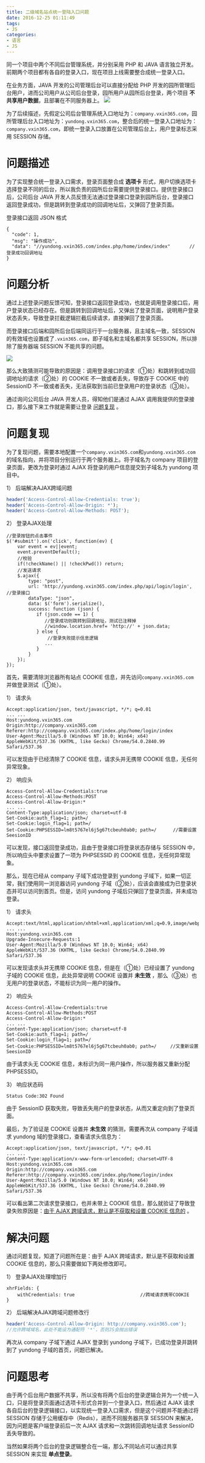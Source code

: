 ```yaml
---
title: 二级域名站点统一登陆入口问题
date: 2016-12-25 01:11:49
tags:
- JS
categories:
- 语言
- JS
---
```


同一个项目中两个不同后台管理系统，并分别采用 PHP 和 JAVA 语言独立开发。前期两个项目都有各自的登录入口，现在项目上线需要整合成统一登录入口。

在业务方面，JAVA 开发的公司管理后台可以直接分配给 PHP 开发的园所管理后台用户，进而公司用户从公司后台登录，园所用户从园所后台登录，两个项目 **不共享用户数据**，且部署在不同服务器上。
![](https://img.fanhaobai.com/2016/12/ajax-cookie/8UUZlAcsiDmkZgWhKw0dhv-4.png)<!--more-->

为了后续描述，先假定公司后台管理系统入口地址为：`company.vxin365.com`，园所管理后台入口地址为：`yundong.vxin365.com`，整合后的统一登录入口地址为：`company.vxin365.com`，即统一登录入口放置在公司管理后台上，用户登录标志采用 SESSION 存储。

# 问题描述

为了实现整合统一登录入口需求，登录页面整合成 **选项卡** 形式，用户切换选项卡选择登录不同的后台，所以我负责的园所后台需要提供登录接口。提供登录接口后，公司后台 JAVA 开发人员反馈无法通过登录接口登录到园所后台，登录接口返回登录成功，但是跳转到登录成功的回调地址后，又弹回了登录页面。

登录接口返回 JSON 格式

```JS
{
  "code": 1,
  "msg": "操作成功",
  "data": "//yundong.vxin365.com/index.php/home/index/index"       //登录成功回调地址
}
```

# 问题分析

通过上述登录问题反馈可知，登录接口返回登录成功，也就是调用登录接口后，用户登录状态已经存在。但是跳转到回调地址后，又弹出了登录页面，说明用户登录状态丢失，导致登录拦截逻辑拦截后续请求，直接弹回了登录页面。

而登录接口后端和园所后台后端同运行于一台服务器，且主域名一致，SESSION 的有效域也设置成了`.vxin365.com`，即子域名和主域名都共享 SESSION，所以排除了服务器端 SESSION 不能共享的问题。

![](https://img.fanhaobai.com/2016/12/ajax-cookie/YOfO7obkR5uQ4PUsyVxZ4G5s.png)

那么大致猜测可能导致的原因是：调用登录接口的请求（①处）和跳转到成功回调地址的请求（②处）的 COOKIE 不一致或者丢失，导致存于 COOKIE 中的 SessionID 不一致或者丢失，无法获取到当前已登录用户的登录状态（③处）。

通过询问公司后台 JAVA 开发人员，得知他们是通过 AJAX 调用我提供的登录接口，那么接下来工作就是需要让登录 [问题复现]() 。

# 问题复现

为了复现问题，需要本地配置一个`company.vxin365.com`和`yundong.vxin365.com`的域名指向，并将项目分别运行于两个服务器上。将子域名为 company 项目的登录页面，更改为登录时通过 AJAX 将登录的用户信息提交到子域名为 yundong 项目中。

1） 后端解决AJAX跨域问题
```PHP
header('Access-Control-Allow-Credentials: true');
header('Access-Control-Allow-Origin: *');                              //允许跨域域名    * 所有域名
header('Access-Control-Allow-Methods: POST');
```

2） 登录AJAX处理
```JS
//登录按钮的点击事件
$('#submit').on('click', function(ev) {
    var event = ev||event;
    event.preventDefault();
    //校验
    if(!checkName() || !checkPwd()) return;
    //发送请求
    $.ajax({
        type: "post",
        url: 'http://yundong.vxin365.com/index.php/api/login/login',       //登录接口
        dataType: "json",
        data: $('form').serialize(),
        success: function (json) {
           if (json.code == 1) {
              //登录成功则跳转到回调地址，测试已注释掉
              //window.location.href= 'http://' + json.data;
           } else { 
               //登录失败提示信息逻辑
              ...
           }
        }
    });
});
```

首先，需要清除浏览器所有站点 COOKIE 信息，并先访问`company.vxin365.com`并做登录测试（①处）。

1） 请求头

```HTTP
Accept:application/json, text/javascript, */*; q=0.01
... ...
Host:yundong.vxin365.com
Origin:http://company.vxin365.com
Referer:http://company.vxin365.com/index.php/home/login/index
User-Agent:Mozilla/5.0 (Windows NT 10.0; Win64; x64) AppleWebKit/537.36 (KHTML, like Gecko) Chrome/54.0.2840.99 Safari/537.36
```
可以发现由于已经清除了 COOKIE 信息，请求头并无携带 COOKIE 信息，无任何异常现象。

2） 响应头

```HTTP
Access-Control-Allow-Credentials:true
Access-Control-Allow-Methods:POST
Access-Control-Allow-Origin:*
... ...
Content-Type:application/json; charset=utf-8
Set-Cookie:auth_flag=1; path=/
Set-Cookie:login_flag=1; path=/
Set-Cookie:PHPSESSID=lm8t5767el6j5g67tcbeuh0ab0; path=/      //需要设置SeesionID
```

可以发现，接口返回登录成功，且由于登录接口将登录状态存储与 SESSION 中，所以响应头中要求设置了一项为 PHPSESSID 的 COOKIE 信息，无任何异常现象。

那么，现在已经从 company 子域下成功登录到 yundong 子域下，如果一切正常，我们使用同一浏览器访问 yundong 子域（②处），应该会直接成为已登录状态并可以访问到首页。但是，访问 yundong 子域后只弹回了登录页面，并未成功登录。

1） 请求头

```HTTP
Accept:text/html,application/xhtml+xml,application/xml;q=0.9,image/webp,*/*;q=0.8
... ...
Host:yundong.vxin365.com
Upgrade-Insecure-Requests:1
User-Agent:Mozilla/5.0 (Windows NT 10.0; Win64; x64) AppleWebKit/537.36 (KHTML, like Gecko) Chrome/54.0.2840.99 Safari/537.36
```
可以发现请求头并无携带 COOKIE 信息，但是在（①处）已经设置了 yundong 子域的 COOKIE 信息，此处异常说明 COOKIE 设置并 **未生效** ，那么（③处）也无用户的登录状态，不能标识为同一用户的操作。

2） 响应头

```HTTP
Access-Control-Allow-Credentials:true
Access-Control-Allow-Methods:POST
Access-Control-Allow-Origin:*
... ...
Content-Type:application/json; charset=utf-8
Set-Cookie:auth_flag=1; path=/
Set-Cookie:login_flag=1; path=/
Set-Cookie:PHPSESSID=lm8t5767el6j5g67tcbeuh0ab0; path=/     //又重新设置SeesionID
```
由于请求头无 COOKIE 信息，未标识为同一用户操作，所以服务器又重新分配 PHPSESSID。

3） 响应状态码

```HTTP
Status Code:302 Found
```
由于 SessionID 获取失败，导致丢失用户的登录状态，从而又重定向到了登录页面。

最后，为了验证是 COOKIE 设置并 **未生效** 的猜测，需要再次从 company 子域请求 yundong 域的登录接口，查看请求头信息为：

```HTTP
Accept:application/json, text/javascript, */*; q=0.01
... ...
Content-Type:application/x-www-form-urlencoded; charset=UTF-8
Host:yundong.vxin365.com
Origin:http://company.vxin365.com
Referer:http://company.vxin365.com/index.php/home/login/index
User-Agent:Mozilla/5.0 (Windows NT 10.0; Win64; x64) AppleWebKit/537.36 (KHTML, like Gecko) Chrome/54.0.2840.99 Safari/537.36
```

可以看出第二次请求登录接口，也并未带上 COOKIE 信息，那么就验证了导致登录失败原因是：[由于 AJAX 跨域请求，默认是不获取和设置 COOKIE 信息的]() 。


# 解决问题

通过问题复现，知道了问题所在是：由于 AJAX 跨域请求，默认是不获取和设置 COOKIE 信息的，那么只需要做如下两处修改即可。

1） 登录AJAX处理增加行
```JS
xhrFields: {
    withCredentials: true                        //跨域请求携带COOKIE
}
```
2） 后端解决AJAX跨域问题修改行
```PHP
header('Access-Control-Allow-Origin: http://company.vxin365.com');  
//允许跨域域名，此处不能设为通配符 '*'，否则JS会抛出错误
```

再次从 company 子域下通过 AJAX 登录到 yundong 子域下，已成功登录并跳转到了 yundong 子域的首页，问题已解决。

# 问题思考

由于两个后台用户数据不共享，所以没有将两个后台的登录逻辑合并为一个统一入口，只是将登录页面通过选项卡形式合并到一个登录入口，然后通过 AJAX 请求各自后台的登录逻辑接口，以实现统一登录入口需求，但是这个问题并不能通过将 SESSION 存储于公用缓存中（Redis），进而不同服务器共享 SESSION 来解决，因为问题是客户端登录前后一次 AJAX 请求和一次跳转回调地址请求 SessionID 丢失导致的。

当然如果将两个后台的登录逻辑整合在一端，那么不同站点可以通过共享 SESSION 来实现 **单点登录**。
